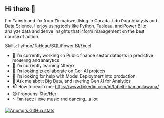 ## Hi there 👋

I'm Tabeth and I'm from Zimbabwe, living in Canada. I do Data Analysis and Data Science. I enjoy using tools like Python, Tableau, and Power BI to analyze data and derive insights that inform management on the best course of action.

Skills: Python/Tableau/SQL/Power BI/Excel

- 🔭 I’m currently working on Public finance sector datasets in predictive modeling and analytics 
- 🌱 I’m currently learning Alteryx 
- 👯 I’m looking to collaborate on Gen AI projects 
- 🤔 I’m looking for help with Model Deployment into production 
- 💬 Ask me about Big Data, and levering Gen AI for Analytics 
- 📫 How to reach me: https://www.linkedin.com/in/tabeth-hamandawana/ 
- 😄 Pronouns: She/Her 
- ⚡ Fun fact: I love music and dancing...a lot 

[![Anurag's GitHub stats](https://github-readme-stats.vercel.app/api?username=TabethHamandawana)](https://github.com/anuraghazra/github-readme-stats)
